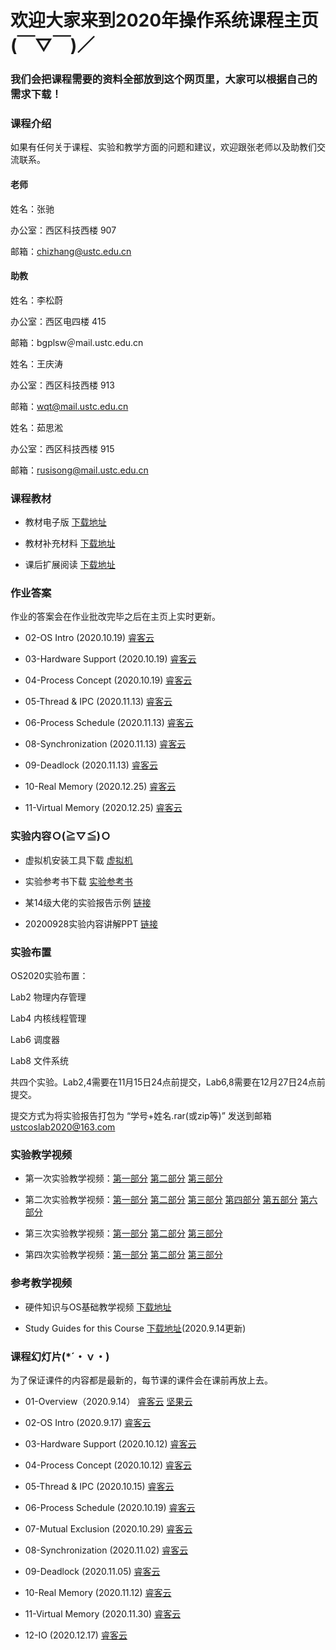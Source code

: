 #      欢迎大家来到2020年操作系统课程主页(￣▽￣)／
###    我们会把课程需要的资料全部放到这个网页里，大家可以根据自己的需求下载！

### 课程介绍

如果有任何关于课程、实验和教学方面的问题和建议，欢迎跟张老师以及助教们交流联系。

#### 老师
姓名：张驰 

办公室：西区科技西楼 907

邮箱：chizhang@ustc.edu.cn

#### 助教
姓名：李松蔚 

办公室：西区电四楼 415

邮箱：bgplsw＠mail.ustc.edu.cn

姓名：王庆涛

办公室：西区科技西楼 913

邮箱：wqt@mail.ustc.edu.cn

姓名：茹思淞

办公室：西区科技西楼 915

邮箱：rusisong@mail.ustc.edu.cn


### 课程教材
* 教材电子版 [下载地址](https://rec.ustc.edu.cn/share/980be180-f109-11ea-907f-8dd1dfcb2512)

* 教材补充材料 [下载地址](https://rec.ustc.edu.cn/share/d1880f40-f109-11ea-a49b-257f9e21ece8)

* 课后扩展阅读 [下载地址](https://rec.ustc.edu.cn/share/54a6ae80-f10a-11ea-9e24-2d9a9d13efb9)

### 作业答案

作业的答案会在作业批改完毕之后在主页上实时更新。

* 02-OS Intro (2020.10.19) [睿客云](https://rec.ustc.edu.cn/share/6ed6c730-11ff-11eb-909b-b1abf2fc8786)

* 03-Hardware Support (2020.10.19) [睿客云](https://rec.ustc.edu.cn/share/8b6a4890-11ff-11eb-8364-e7002672d767)

* 04-Process Concept (2020.10.19) [睿客云](https://rec.ustc.edu.cn/share/a35dbdc0-11ff-11eb-9364-db6b8119d8b6)

* 05-Thread & IPC (2020.11.13) [睿客云](https://rec.ustc.edu.cn/share/0cc97b10-24eb-11eb-9c6c-1de7d688a8b7)

* 06-Process Schedule (2020.11.13) [睿客云](https://rec.ustc.edu.cn/share/7bee8b60-27d0-11eb-ab3c-6d381d3d84e7)

* 08-Synchronization (2020.11.13) [睿客云](https://rec.ustc.edu.cn/share/513892d0-24ed-11eb-a4b5-1bc5fc744a51)

* 09-Deadlock (2020.11.13) [睿客云](https://rec.ustc.edu.cn/share/25b5dcc0-24eb-11eb-97f9-c317af655381)

* 10-Real Memory (2020.12.25) [睿客云](https://rec.ustc.edu.cn/share/d5c8d700-4670-11eb-a52e-678434224cad)

* 11-Virtual Memory (2020.12.25) [睿客云](https://rec.ustc.edu.cn/share/ca189a30-4670-11eb-91b8-7fbf5ed84e99)


### 实验内容Ｏ(≧▽≦)Ｏ

* 虚拟机安装工具下载 [虚拟机](https://rec.ustc.edu.cn/share/a81466b0-e14a-11ea-9165-754326c34647) 

* 实验参考书下载 [实验参考书](https://rec.ustc.edu.cn/share/1e04a830-f10f-11ea-bd51-0946cf0407d9) 

* 某14级大佬的实验报告示例 [链接](https://rec.ustc.edu.cn/share/d85e4760-f807-11ea-a05a-03fe566e9296)

* 20200928实验内容讲解PPT [链接](https://rec.ustc.edu.cn/share/d89f5620-fe61-11ea-ba64-c55655d79c23)

### 实验布置

OS2020实验布置：

Lab2 物理内存管理

Lab4 内核线程管理

Lab6 调度器

Lab8 文件系统

共四个实验。Lab2,4需要在11月15日24点前提交，Lab6,8需要在12月27日24点前提交。

提交方式为将实验报告打包为 “学号+姓名.rar(或zip等)” 发送到邮箱 ustcoslab2020@163.com

### 实验教学视频

* 第一次实验教学视频：[第一部分](https://www.bilibili.com/video/av32411771/?p=1 "Title") [第二部分](https://www.bilibili.com/video/av32411771/?p=2 "Title") [第三部分](https://www.bilibili.com/video/av32411771/?p=3 "Title")

* 第二次实验教学视频：[第一部分](https://www.bilibili.com/video/av32411771/?p=4 "Title") [第二部分](https://www.bilibili.com/video/av32411771/?p=5 "Title") [第三部分](https://www.bilibili.com/video/av32411771/?p=6 "Title") [第四部分](https://www.bilibili.com/video/av32411771/?p=7 "Title") [第五部分](https://www.bilibili.com/video/av32411771/?p=8 "Title") [第六部分](https://www.bilibili.com/video/av32411771/?p=9 "Title")

* 第三次实验教学视频：[第一部分](https://www.bilibili.com/video/av32411771/?p=10 "Title") [第二部分](https://www.bilibili.com/video/av32411771/?p=11 "Title") [第三部分](https://www.bilibili.com/video/av32411771/?p=12 "Title")

* 第四次实验教学视频：[第一部分](https://www.bilibili.com/video/av32411771/?p=13 "Title") [第二部分](https://www.bilibili.com/video/av32411771/?p=14 "Title") [第三部分](https://www.bilibili.com/video/av32411771/?p=15 "Title")



### 参考教学视频

* 硬件知识与OS基础教学视频 [下载地址](https://rec.ustc.edu.cn/share/0806a9c0-f10c-11ea-9afd-a767aeed85f7)

* Study Guides for this Course [下载地址](https://rec.ustc.edu.cn/share/680bd780-f652-11ea-8381-eb5a788f739e)(2020.9.14更新)




### 课程幻灯片(*´・ｖ・)

为了保证课件的内容都是最新的，每节课的课件会在课前再放上去。

* 01-Overview（2020.9.14） [睿客云](https://rec.ustc.edu.cn/share/ee63d890-f62b-11ea-ab13-9567955c787e) [坚果云](https://www.jianguoyun.com/p/DZdujK8Q2qngBxihm70D)

* 02-OS Intro (2020.9.17) [睿客云](https://rec.ustc.edu.cn/share/5fc307f0-f888-11ea-9368-872fc20c8a68)

* 03-Hardware Support (2020.10.12) [睿客云](https://rec.ustc.edu.cn/share/ace74710-0c49-11eb-a4bb-9f0f57e5535b)

* 04-Process Concept (2020.10.12) [睿客云](https://rec.ustc.edu.cn/share/b9678390-0c49-11eb-a7c7-d5067698400e)

* 05-Thread & IPC (2020.10.15) [睿客云](https://rec.ustc.edu.cn/share/1ac7e5b0-0ea3-11eb-bccd-354234964e2e)

* 06-Process Schedule (2020.10.19) [睿客云](https://rec.ustc.edu.cn/share/b0c520a0-11d1-11eb-94e9-89fb073fb0a3)

* 07-Mutual Exclusion (2020.10.29) [睿客云](https://rec.ustc.edu.cn/share/82efbc60-19a2-11eb-9ec4-ad8927e559de)

* 08-Synchronization (2020.11.02) [睿客云](https://rec.ustc.edu.cn/share/889fc3e0-1cd2-11eb-85bb-fbe0a7c392d2)

* 09-Deadlock (2020.11.05) [睿客云](https://rec.ustc.edu.cn/share/cd896120-1f1a-11eb-a687-a3825bf6cf5f)

* 10-Real Memory (2020.11.12) [睿客云](https://rec.ustc.edu.cn/share/ac90f3d0-24a3-11eb-9640-816016fcc20e)

* 11-Virtual Memory (2020.11.30) [睿客云](https://rec.ustc.edu.cn/share/428b5560-32dd-11eb-8a09-ed609c9926b7)

* 12-IO (2020.12.17) [睿客云](https://rec.ustc.edu.cn/share/c8b85830-400f-11eb-9814-8b4536d160d0)

